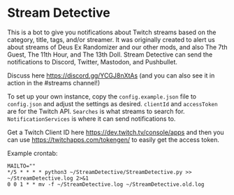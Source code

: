 # Stream Detective

This is a bot to give you notifications about Twitch streams based on the category, title, tags, and/or streamer. It was originally created to alert us about streams of Deus Ex Randomizer and our other mods, and also The 7th Guest, The 11th Hour, and The 13th Doll. Stream Detective can send the notifications to Discord, Twitter, Mastodon, and Pushbullet.

Discuss here https://discord.gg/YCGJ8nXtAs (and you can also see it in action in the #streams channel!)

To set up your own instance, copy the `config.example.json` file to `config.json` and adjust the settings as desired. `clientId` and `accessToken` are for the Twitch API. `Searches` is what streams to search for. `NotificationServices` is where it can send notifications to.

Get a Twitch Client ID here https://dev.twitch.tv/console/apps and then you can use https://twitchapps.com/tokengen/ to easily get the access token.

Example crontab:
```
MAILTO=""
*/5 * * * * python3 ~/StreamDetective/StreamDetective.py >> ~/StreamDetective.log 2>&1
0 0 1 * * mv -f ~/StreamDetective.log ~/StreamDetective.old.log
```
